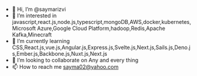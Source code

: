 - 👋 Hi, I’m @saymarizvi
- 👀 I’m interested in javascript,react.js,node.js,typescript,mongoDB,AWS,docker,kubernetes,Microsoft Azure,Google Cloud Platform,hadoop,Redis,Apache Kafka,Minecraft
- 🌱 I’m currently learning CSS,React.js,vue.js,Angular.js,Express.js,Svelte.js,Next.js,Sails.js,Deno.js,Ember.js,Backbone.js,Nuxt.js,Next.js
- 💞️ I’m looking to collaborate on Any and every thing
- 📫 How to reach me sayma02@yahoo.com

<!---
saymarizvi27/saymarizvi27 is a ✨ special ✨ repository because its `README.md` (this file) appears on your GitHub profile.
You can click the Preview link to take a look at your changes.
--->
